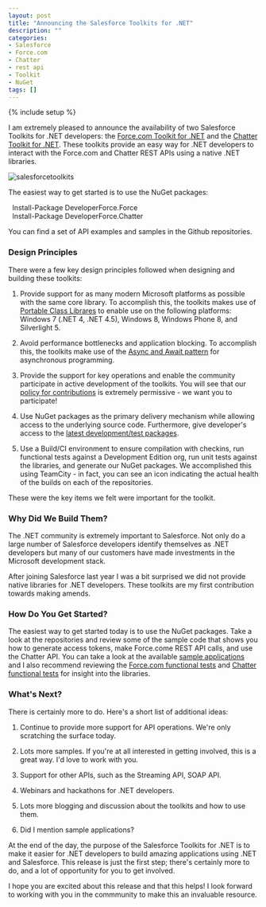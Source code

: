 ```yaml
---
layout: post
title: "Announcing the Salesforce Toolkits for .NET"
description: ""
categories:
- Salesforce
- Force.com
- Chatter
- rest api
- Toolkit
- NuGet
tags: []
---
```

{% include setup %}

I am extremely pleased to announce the availability of two Salesforce Toolkits for .NET developers: the [Force.com Toolkit for .NET](https://github.com/developerforce/Force.com-Toolkit-for-NET) and the [Chatter Toolkit for .NET](https://github.com/developerforce/Chatter-Toolkit-for-NET). These toolkits provide an easy way for .NET developers to interact with the Force.com and Chatter REST APIs using a native .NET libraries.

![salesforcetoolkits](https://f.cloud.github.com/assets/746259/1926314/ddc56dec-7e3f-11e3-9428-cb3958a2e0c4.png)

The easiest way to get started is to use the NuGet packages:

&nbsp;&nbsp;<span class="inline-code">Install-Package DeveloperForce.Force</span><br />
&nbsp;&nbsp;<span class="inline-code">Install-Package DeveloperForce.Chatter</span><br />

You can find a set of API examples and samples in the Github repositories.

### Design Principles

There were a few key design principles followed when designing and building these toolkits:

1. Provide support for as many modern Microsoft platforms as possible with the same core library. To accomplish this, the toolkits makes use of [Portable Class Librares](http://msdn.microsoft.com/en-us/library/gg597391.aspx) to enable use on the following platforms: Windows 7 (.NET 4, .NET 4.5), Windows 8, Windows Phone 8, and Silverlight 5.

2. Avoid performance bottlenecks and application blocking. To accomplish this, the toolkits make use of the [Async and Await pattern](http://msdn.microsoft.com/en-us/library/hh191443.aspx) for asynchronous programming.

3. Provide the support for key operations and enable the community participate in active development of the toolkits. You will see that our [policy for contributions](https://github.com/developerforce/Force.com-Toolkit-for-NET/blob/master/README.md#contributing-to-the-repository) is extremely permissive - we want you to participate!

4. Use NuGet packages as the primary delivery mechanism while allowing access to the underlying source code. Furthermore, give developer's access to the [latest development/test packages](https://github.com/developerforce/Force.com-Toolkit-for-NET/blob/master/README.md#devtest-packages).

5. Use a Build/CI environment to ensure compilation with checkins, run functional tests against a Development Edition org, run unit tests against the libraries, and generate our NuGet packages. We accomplished this using TeamCity - in fact, you can see an icon indicating the actual health of the builds on each of the repositories. 

These were the key items we felt were important for the toolkit.

### Why Did We Build Them?

The .NET community is extremely important to Salesforce. Not only do a large number of Salesforce developers identify themselves as .NET developers but many of our customers have made investments in the Microsoft development stack.

After joining Salesforce last year I was a bit surprised we did not provide native libraries for .NET developers. These toolkits are my first contribution towards making amends.

### How Do You Get Started?

The easiest way to get started today is to use the NuGet packages. Take a look at the repositories and review some of the sample code that shows you how to generate access tokens, make Force.come REST API calls, and use the Chatter API. You can take a look at the available [sample applications](https://github.com/developerforce/Force.com-Toolkit-for-NET/tree/master/samples) and I also recommend reviewing the [Force.com functional tests](https://github.com/developerforce/Force.com-Toolkit-for-NET/blob/master/src/ForceToolkitForNet.FunctionalTests/ForceClientTests.cs) and [Chatter functional tests](https://github.com/developerforce/Chatter-Toolkit-for-NET/blob/master/src/ChatterToolkitForNET.FunctionalTests/ChatterClientTests.cs) for insight into the libraries.

### What's Next?

There is certainly more to do. Here's a short list of additional ideas:

1. Continue to provide more support for API operations. We're only scratching the surface today.

2. Lots more samples. If you're at all interested in getting involved, this is a great way. I'd love to work with you.

3. Support for other APIs, such as the Streaming API, SOAP API.

4. Webinars and hackathons for .NET developers.

5. Lots more blogging and discussion about the toolkits and how to use them.

6. Did I mention sample applications?

At the end of the day, the purpose of the Salesforce Toolkits for .NET is to make it easier for .NET developers to build amazing applications using .NET and Salesforce. This release is just the first step; there's certainly more to do, and a lot of opportunity for you to get involved.

I hope you are excited about this release and that this helps! I look forward to working with you in the commmunity to make this an invaluable resource.
